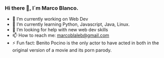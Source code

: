 ### Hi there 👋, I´m Marco Blanco.


- 🔭 I’m currently working on Web Dev
- 🌱 I’m currently learning Python, Javascript, Java, Linux.
- 🤔 I’m looking for help with new web dev skills
- 📫 How to reach me: marcoblaleb@gmail.com
- ⚡ Fun fact: Benito Pocino is the only actor to have acted in both in the original version of a movie and its porn parody. 

